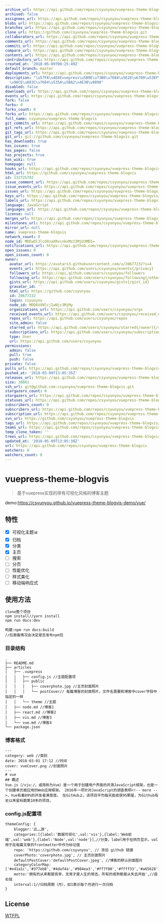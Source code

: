 ```yaml
---
archive_url: https://api.github.com/repos/csyunyou/vuepress-theme-blogvis/{archive_format}{/ref}
archived: false
assignees_url: https://api.github.com/repos/csyunyou/vuepress-theme-blogvis/assignees{/user}
blobs_url: https://api.github.com/repos/csyunyou/vuepress-theme-blogvis/git/blobs{/sha}
branches_url: https://api.github.com/repos/csyunyou/vuepress-theme-blogvis/branches{/branch}
clone_url: https://github.com/csyunyou/vuepress-theme-blogvis.git
collaborators_url: https://api.github.com/repos/csyunyou/vuepress-theme-blogvis/collaborators{/collaborator}
comments_url: https://api.github.com/repos/csyunyou/vuepress-theme-blogvis/comments{/number}
commits_url: https://api.github.com/repos/csyunyou/vuepress-theme-blogvis/commits{/sha}
compare_url: https://api.github.com/repos/csyunyou/vuepress-theme-blogvis/compare/{base}...{head}
contents_url: https://api.github.com/repos/csyunyou/vuepress-theme-blogvis/contents/{+path}
contributors_url: https://api.github.com/repos/csyunyou/vuepress-theme-blogvis/contributors
created_at: '2018-05-09T08:25:49Z'
default_branch: master
deployments_url: https://api.github.com/repos/csyunyou/vuepress-theme-blogvis/deployments
description: "\u57FA\u4E8Evuepress\u5B9E\u73B0\u7684\u5E26\u6709\u53EF\u89C6\u5316\
  \u98CE\u683C\u7684\u535A\u5BA2\u4E3B\u9898"
disabled: false
downloads_url: https://api.github.com/repos/csyunyou/vuepress-theme-blogvis/downloads
events_url: https://api.github.com/repos/csyunyou/vuepress-theme-blogvis/events
fork: false
forks: 0
forks_count: 0
forks_url: https://api.github.com/repos/csyunyou/vuepress-theme-blogvis/forks
full_name: csyunyou/vuepress-theme-blogvis
git_commits_url: https://api.github.com/repos/csyunyou/vuepress-theme-blogvis/git/commits{/sha}
git_refs_url: https://api.github.com/repos/csyunyou/vuepress-theme-blogvis/git/refs{/sha}
git_tags_url: https://api.github.com/repos/csyunyou/vuepress-theme-blogvis/git/tags{/sha}
git_url: git://github.com/csyunyou/vuepress-theme-blogvis.git
has_downloads: true
has_issues: true
has_pages: false
has_projects: true
has_wiki: true
homepage: null
hooks_url: https://api.github.com/repos/csyunyou/vuepress-theme-blogvis/hooks
html_url: https://github.com/csyunyou/vuepress-theme-blogvis
id: 132725702
issue_comment_url: https://api.github.com/repos/csyunyou/vuepress-theme-blogvis/issues/comments{/number}
issue_events_url: https://api.github.com/repos/csyunyou/vuepress-theme-blogvis/issues/events{/number}
issues_url: https://api.github.com/repos/csyunyou/vuepress-theme-blogvis/issues{/number}
keys_url: https://api.github.com/repos/csyunyou/vuepress-theme-blogvis/keys{/key_id}
labels_url: https://api.github.com/repos/csyunyou/vuepress-theme-blogvis/labels{/name}
language: JavaScript
languages_url: https://api.github.com/repos/csyunyou/vuepress-theme-blogvis/languages
license: null
merges_url: https://api.github.com/repos/csyunyou/vuepress-theme-blogvis/merges
milestones_url: https://api.github.com/repos/csyunyou/vuepress-theme-blogvis/milestones{/number}
mirror_url: null
name: vuepress-theme-blogvis
network_count: 0
node_id: MDEwOlJlcG9zaXRvcnkxMzI3MjU3MDI=
notifications_url: https://api.github.com/repos/csyunyou/vuepress-theme-blogvis/notifications{?since,all,participating}
open_issues: 0
open_issues_count: 0
owner:
  avatar_url: https://avatars3.githubusercontent.com/u/20677232?v=4
  events_url: https://api.github.com/users/csyunyou/events{/privacy}
  followers_url: https://api.github.com/users/csyunyou/followers
  following_url: https://api.github.com/users/csyunyou/following{/other_user}
  gists_url: https://api.github.com/users/csyunyou/gists{/gist_id}
  gravatar_id: ''
  html_url: https://github.com/csyunyou
  id: 20677232
  login: csyunyou
  node_id: MDQ6VXNlcjIwNjc3MjMy
  organizations_url: https://api.github.com/users/csyunyou/orgs
  received_events_url: https://api.github.com/users/csyunyou/received_events
  repos_url: https://api.github.com/users/csyunyou/repos
  site_admin: false
  starred_url: https://api.github.com/users/csyunyou/starred{/owner}{/repo}
  subscriptions_url: https://api.github.com/users/csyunyou/subscriptions
  type: User
  url: https://api.github.com/users/csyunyou
permissions:
  admin: false
  pull: true
  push: false
private: false
pulls_url: https://api.github.com/repos/csyunyou/vuepress-theme-blogvis/pulls{/number}
pushed_at: '2018-05-09T13:05:35Z'
releases_url: https://api.github.com/repos/csyunyou/vuepress-theme-blogvis/releases{/id}
size: 30861
ssh_url: git@github.com:csyunyou/vuepress-theme-blogvis.git
stargazers_count: 0
stargazers_url: https://api.github.com/repos/csyunyou/vuepress-theme-blogvis/stargazers
statuses_url: https://api.github.com/repos/csyunyou/vuepress-theme-blogvis/statuses/{sha}
subscribers_count: 0
subscribers_url: https://api.github.com/repos/csyunyou/vuepress-theme-blogvis/subscribers
subscription_url: https://api.github.com/repos/csyunyou/vuepress-theme-blogvis/subscription
svn_url: https://github.com/csyunyou/vuepress-theme-blogvis
tags_url: https://api.github.com/repos/csyunyou/vuepress-theme-blogvis/tags
teams_url: https://api.github.com/repos/csyunyou/vuepress-theme-blogvis/teams
temp_clone_token: ''
trees_url: https://api.github.com/repos/csyunyou/vuepress-theme-blogvis/git/trees{/sha}
updated_at: '2018-05-09T13:05:38Z'
url: https://api.github.com/repos/csyunyou/vuepress-theme-blogvis
watchers: 0
watchers_count: 0
---
```


# vuepress-theme-blogvis

> 基于vuepress实现的带有可视化风格的博客主题

demo:https://csyunyou.github.io/vuepress-theme-blogvis-demo/vue/

## 特性
- [x] 可视化主题:bar_chart:
- [x] 归档 
- [x] 分类
- [x] 主页
- [ ] 搜索
- [ ] 分页
- [ ] 性能优化
- [ ] 样式美化
- [ ] 移动端响应式

## 使用方法
``` 
clone整个项目
npm install//yarn install
npm run docs:dev

构建:npm run docs:build
//后面看情况会决定是否发布npm包
```

### 目录结构
```
.
├── README.md
├── articles
│   ├── .vuepress
│   │   ├── config.js //主题配置项
│   │   ├── public
│   │   │   ├── coverphoto.jpg //主页封面照片
│   │   │   └── postCover// 每篇博客的封面照片，文件名需要和博客中cover字段中指定的一样
│   │   └── theme //主题
│   ├── node.md //博客1
│   ├── react.md //博客2
│   ├── vis.md //博客3
│   └── vue.md //博客4
└── package.json
```

### 博客格式
```
---
category: web //类别
date: 2018-03-01 17:12 //时间
cover: vueCover.png //封面照片
---
# vue
## 概述
Vue.js（/vjuː/，或简称为Vue）是一个用于创建用户界面的开源JavaScript框架，也是一个创建单页面应用的Web应用框架。 2016年一项针对JavaScript的调查表明<!-- more -->，Vue有着89%的开发者满意度。 在GitHub上，该项目平均每天能收获95颗星，为Github有史以来星标数第10多的项目。
```

### config.js配置项
```
themeConfig: {
    blogger:'云灬游',
    categories:[{label:'数据可视化',val:'vis'},{label:'Web前端',val:'web'},{label:'Node',val:'node'}],//分类，label用于在网页显示，val用于在每篇文章的frontmatter中作为标记值
    repo: 'https://github.com/csyunyou', // 添加 github 链接
    coverPhoto:'coverphoto.jpg', // 主页封面照片
    defaultPostCover:'defaultPostCover.jpeg', //博客的默认封面图片
    categoryColorMap:['#e41a1c','#377eb8','#4daf4a','#984ea3','#ff7f00','#ffff33','#a65628'],
    motto:'拥有的从来都是侥幸，无常才是人生的常态，所有的成熟都是从失去开始',//座右铭
    interval:1//归档周期（月），如1表示每个月进行一次归档
}
```

## License
[WTFPL](http://www.wtfpl.net/txt/copying/)
